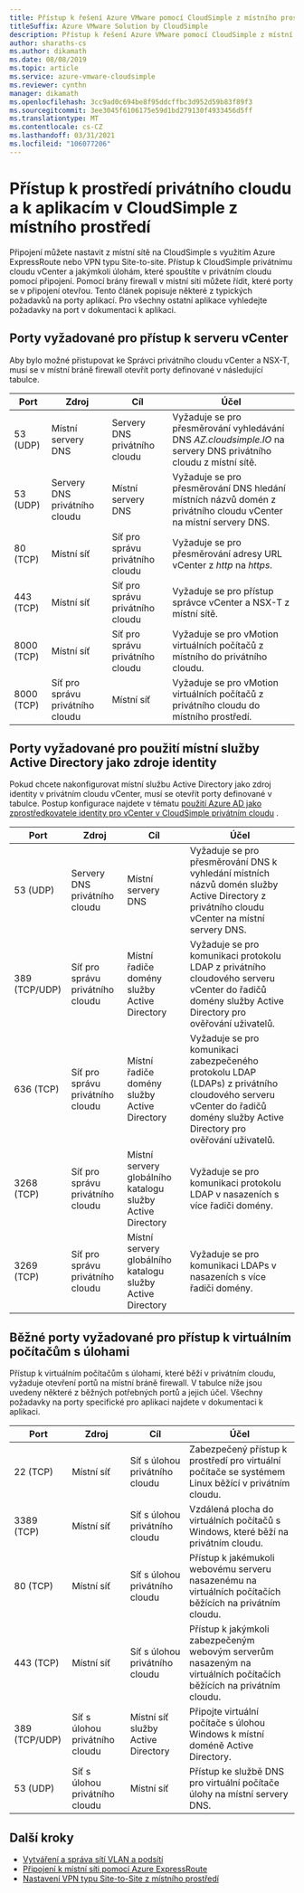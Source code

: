 ```yaml
---
title: Přístup k řešení Azure VMware pomocí CloudSimple z místního prostředí
titleSuffix: Azure VMware Solution by CloudSimple
description: Přístup k řešení Azure VMware pomocí CloudSimple z místní sítě přes bránu firewall
author: sharaths-cs
ms.author: dikamath
ms.date: 08/08/2019
ms.topic: article
ms.service: azure-vmware-cloudsimple
ms.reviewer: cynthn
manager: dikamath
ms.openlocfilehash: 3cc9ad0c694be8f95ddcffbc3d952d59b83f89f3
ms.sourcegitcommit: 3ee3045f6106175e59d1bd279130f4933456d5ff
ms.translationtype: MT
ms.contentlocale: cs-CZ
ms.lasthandoff: 03/31/2021
ms.locfileid: "106077206"
---
```

# <a name="accessing-your-cloudsimple-private-cloud-environment-and-applications-from-on-premises"></a>Přístup k prostředí privátního cloudu a k aplikacím v CloudSimple z místního prostředí

Připojení můžete nastavit z místní sítě na CloudSimple s využitím Azure ExpressRoute nebo VPN typu Site-to-site.  Přístup k CloudSimple privátnímu cloudu vCenter a jakýmkoli úlohám, které spouštíte v privátním cloudu pomocí připojení.  Pomocí brány firewall v místní síti můžete řídit, které porty se v připojení otevřou.  Tento článek popisuje některé z typických požadavků na porty aplikací.  Pro všechny ostatní aplikace vyhledejte požadavky na port v dokumentaci k aplikaci.

## <a name="ports-required-for-accessing-vcenter"></a>Porty vyžadované pro přístup k serveru vCenter

Aby bylo možné přistupovat ke Správci privátního cloudu vCenter a NSX-T, musí se v místní bráně firewall otevřít porty definované v následující tabulce.  

| Port       | Zdroj                           | Cíl                      | Účel                                                                                                                |
|------------|----------------------------------|----------------------------------|------------------------------------------------------------------------------------------------------------------------|
| 53 (UDP)   | Místní servery DNS          | Servery DNS privátního cloudu        | Vyžaduje se pro přesměrování vyhledávání DNS *AZ.cloudsimple.IO* na servery DNS privátního cloudu z místní sítě.       |
| 53 (UDP)   | Servery DNS privátního cloudu        | Místní servery DNS          | Vyžaduje se pro přesměrování DNS hledání místních názvů domén z privátního cloudu vCenter na místní servery DNS. |
| 80 (TCP)   | Místní síť              | Síť pro správu privátního cloudu | Vyžaduje se pro přesměrování adresy URL vCenter z *http* na *https*.                                                           |
| 443 (TCP)  | Místní síť              | Síť pro správu privátního cloudu | Vyžaduje se pro přístup správce vCenter a NSX-T z místní sítě.                                             |
| 8000 (TCP) | Místní síť              | Síť pro správu privátního cloudu | Vyžaduje se pro vMotion virtuálních počítačů z místního do privátního cloudu.                                            |
| 8000 (TCP) | Síť pro správu privátního cloudu | Místní síť              | Vyžaduje se pro vMotion virtuálních počítačů z privátního cloudu do místního prostředí.                                            |

## <a name="ports-required-for-using-on-premises-active-directory-as-an-identity-source"></a>Porty vyžadované pro použití místní služby Active Directory jako zdroje identity

Pokud chcete nakonfigurovat místní službu Active Directory jako zdroj identity v privátním cloudu vCenter, musí se otevřít porty definované v tabulce.  Postup konfigurace najdete v tématu [použití Azure AD jako zprostředkovatele identity pro vCenter v CloudSimple privátním cloudu](./azure-ad.md) .

| Port         | Zdroj                           | Cíl                                         | Účel                                                                                                                                          |
|--------------|----------------------------------|-----------------------------------------------------|--------------------------------------------------------------------------------------------------------------------------------------------------|
| 53 (UDP)      | Servery DNS privátního cloudu        | Místní servery DNS                             | Vyžaduje se pro přesměrování DNS k vyhledání místních názvů domén služby Active Directory z privátního cloudu vCenter na místní servery DNS.          |
| 389 (TCP/UDP) | Síť pro správu privátního cloudu | Místní řadiče domény služby Active Directory     | Vyžaduje se pro komunikaci protokolu LDAP z privátního cloudového serveru vCenter do řadičů domény služby Active Directory pro ověřování uživatelů.                |
| 636 (TCP)     | Síť pro správu privátního cloudu | Místní řadiče domény služby Active Directory     | Vyžaduje se pro komunikaci zabezpečeného protokolu LDAP (LDAPs) z privátního cloudového serveru vCenter do řadičů domény služby Active Directory pro ověřování uživatelů. |
| 3268 (TCP)    | Síť pro správu privátního cloudu | Místní servery globálního katalogu služby Active Directory | Vyžaduje se pro komunikaci protokolu LDAP v nasazeních s více řadiči domény.                                                                        |
| 3269 (TCP)    | Síť pro správu privátního cloudu | Místní servery globálního katalogu služby Active Directory | Vyžaduje se pro komunikaci LDAPs v nasazeních s více řadiči domény.                                                                       |

## <a name="common-ports-required-for-accessing-workload-virtual-machines"></a>Běžné porty vyžadované pro přístup k virtuálním počítačům s úlohami

Přístup k virtuálním počítačům s úlohami, které běží v privátním cloudu, vyžaduje otevření portů na místní bráně firewall.  V tabulce níže jsou uvedeny některé z běžných potřebných portů a jejich účel.  Všechny požadavky na porty specifické pro aplikaci najdete v dokumentaci k aplikaci.

| Port         | Zdroj                         | Cíl                          | Účel                                                                              |
|--------------|--------------------------------|--------------------------------------|--------------------------------------------------------------------------------------|
| 22 (TCP)      | Místní síť            | Síť s úlohou privátního cloudu       | Zabezpečený přístup k prostředí pro virtuální počítače se systémem Linux běžící v privátním cloudu.              |
| 3389 (TCP)    | Místní síť            | Síť s úlohou privátního cloudu       | Vzdálená plocha do virtuálních počítačů s Windows, které běží na privátním cloudu.                 |
| 80 (TCP)      | Místní síť            | Síť s úlohou privátního cloudu       | Přístup k jakémukoli webovému serveru nasazenému na virtuálních počítačích běžících na privátním cloudu.        |
| 443 (TCP)     | Místní síť            | Síť s úlohou privátního cloudu       | Přístup k jakýmkoli zabezpečeným webovým serverům nasazeným na virtuálních počítačích běžících na privátním cloudu. |
| 389 (TCP/UDP) | Síť s úlohou privátního cloudu | Místní síť služby Active Directory | Připojte virtuální počítače s úlohou Windows k místní doméně Active Directory.       |
| 53 (UDP)      | Síť s úlohou privátního cloudu | Místní síť                  | Přístup ke službě DNS pro virtuální počítače úlohy na místní servery DNS.         |

## <a name="next-steps"></a>Další kroky

* [Vytváření a správa sítí VLAN a podsítí](./create-vlan-subnet.md)
* [Připojení k místní síti pomocí Azure ExpressRoute](./on-premises-connection.md)
* [Nastavení VPN typu Site-to-Site z místního prostředí](./vpn-gateway.md)
